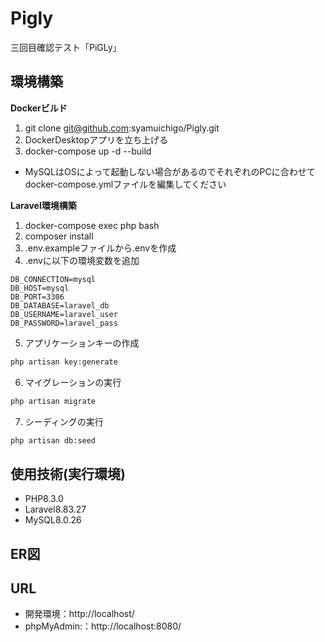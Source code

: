 # Pigly
三回目確認テスト「PiGLy」

## 環境構築
**Dockerビルド**
1. git clone git@github.com:syamuichigo/Pigly.git
2. DockerDesktopアプリを立ち上げる
3. docker-compose up -d --build
* MySQLはOSによって起動しない場合があるのでそれぞれのPCに合わせてdocker-compose.ymlファイルを編集してください

**Laravel環境構築**
1. docker-compose exec php bash
2. composer install
3. .env.exampleファイルから.envを作成
4. .envに以下の環境変数を追加
``` text
DB_CONNECTION=mysql
DB_HOST=mysql
DB_PORT=3306
DB_DATABASE=laravel_db
DB_USERNAME=laravel_user
DB_PASSWORD=laravel_pass
```
5. アプリケーションキーの作成
``` bash
php artisan key:generate
```
6. マイグレーションの実行
``` bash
php artisan migrate
```
7. シーディングの実行
``` bash
php artisan db:seed
```
## 使用技術(実行環境)
- PHP8.3.0
- Laravel8.83.27
- MySQL8.0.26
## ER図
## URL
- 開発環境：http://localhost/
- phpMyAdmin:：http://localhost:8080/